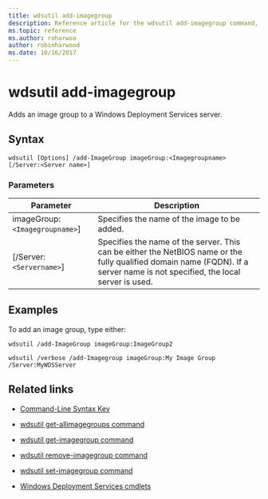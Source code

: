 ```yaml
---
title: wdsutil add-imagegroup
description: Reference article for the wdsutil add-imagegroup command, which adds an image group to a Windows Deployment Services server.
ms.topic: reference
ms.author: roharwoo
author: robinharwood
ms.date: 10/16/2017
---
```


# wdsutil add-imagegroup



Adds an image group to a Windows Deployment Services server.

## Syntax

```
wdsutil [Options] /add-ImageGroup imageGroup:<Imagegroupname> [/Server:<Server name>]
```

### Parameters

| Parameter | Description |
|--|--|
| imageGroup:`<Imagegroupname>`] | Specifies the name of the image to be added. |
| [/Server:`<Servername>`] | Specifies the name of the server. This can be either the NetBIOS name or the fully qualified domain name (FQDN). If a server name is not specified, the local server is used. |

## Examples

To add an image group, type either:

```
wdsutil /add-ImageGroup imageGroup:ImageGroup2
```

```
wdsutil /verbose /add-Imagegroup imageGroup:My Image Group /Server:MyWDSServer
```

## Related links

- [Command-Line Syntax Key](command-line-syntax-key.md)

- [wdsutil get-allimagegroups command](wdsutil-get-allimagegroups.md)

- [wdsutil get-imagegroup command](wdsutil-get-imagegroup.md)

- [wdsutil remove-imagegroup command](wdsutil-remove-imagegroup.md)

- [wdsutil set-imagegroup command](wdsutil-set-imagegroup.md)

- [Windows Deployment Services cmdlets](/powershell/module/wds)
